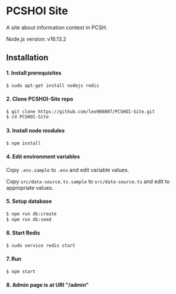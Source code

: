 # PCSHOI Site

A site about information contest in PCSH.  

Node.js version: v16.13.2

## Installation

#### 1. Install prerequisites

```bash
$ sudo apt-get install nodejs redis
```
#### 2. Clone PCSHOI-Site repo

```bash
$ git clone https://github.com/leo900807/PCSHOI-Site.git
$ cd PCSHOI-Site
```

#### 3. Install node modules

```bash
$ npm install
```

#### 4. Edit environment variables

Copy `.env.sample` to `.env` and edit variable values.  

Copy `src/data-source.ts.sample` to `src/data-source.ts` and edit to appropriate values.

#### 5. Setup database

```bash
$ npm run db:create
$ npm run db:seed
```

#### 6. Start Redis

```bash
$ sudo service redis start
```

#### 7. Run

```bash
$ npm start
```

#### 8. Admin page is at URI "/admin"
